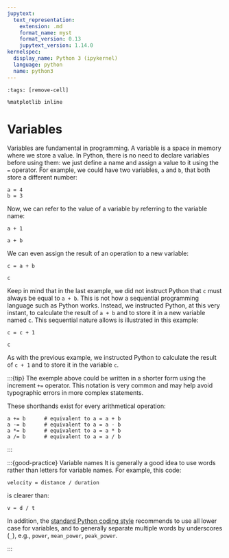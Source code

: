 ```yaml
---
jupytext:
  text_representation:
    extension: .md
    format_name: myst
    format_version: 0.13
    jupytext_version: 1.14.0
kernelspec:
  display_name: Python 3 (ipykernel)
  language: python
  name: python3
---
```


```{code-cell} ipython3
:tags: [remove-cell]

%matplotlib inline
```

# Variables

Variables are fundamental in programming. A variable is a space in memory where we store a value. In Python, there is no need to declare variables before using them: we just define a name and assign a value to it using the `=` operator. For example, we could have two variables, `a` and `b`, that both store a different number:

```{code-cell} ipython3
a = 4
b = 3
```

Now, we can refer to the value of a variable by referring to the variable name:

```{code-cell} ipython3
a + 1
```

```{code-cell} ipython3
a + b
```

We can even assign the result of an operation to a new variable:

```{code-cell} ipython3
c = a + b

c
```

Keep in mind that in the last example, we did not instruct Python that `c` must always be equal to `a + b`. This is not how a sequential programming language such as Python works. Instead, we instructed Python, at this very instant, to calculate the result of `a + b` and to store it in a new variable named `c`. This sequential nature allows is illustrated in this example:

```{code-cell} ipython3
c = c + 1

c
```

As with the previous example, we instructed Python to calculate the result of `c + 1` and to store it in the variable `c`.

:::{tip}
The exemple above could be written in a shorter form using the increment `+=` operator. This notation is very common and may help avoid typographic errors in more complex statements.

These shorthands exist for every arithmetical operation:

```
a += b      # equivalent to a = a + b
a -= b      # equivalent to a = a - b
a *= b      # equivalent to a = a * b
a /= b      # equivalent to a = a / b
```
:::


:::{good-practice} Variable names
It is generally a good idea to use words rather than letters for variable names. For example, this code:

```
velocity = distance / duration
```

is clearer than:

```
v = d / t
```

In addition, the [standard Python coding style](https://pep8.org/) recommends to use all lower case for variables, and to generally separate multiple words by underscores (`_`), e.g., `power`, `mean_power`, `peak_power`.

:::
